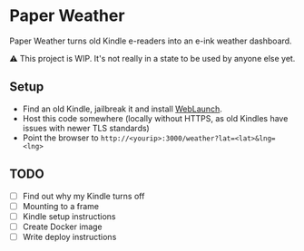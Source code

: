 # Paper Weather

Paper Weather turns old Kindle e-readers into an e-ink weather dashboard.

⚠️ This project is WIP. It's not really in a state to be used by anyone else yet.

## Setup

* Find an old Kindle, jailbreak it and install [WebLaunch](https://github.com/PaulFreund/WebLaunch).
* Host this code somewhere (locally without HTTPS, as old Kindles have issues with newer TLS standards)
* Point the browser to `http://<yourip>:3000/weather?lat=<lat>&lng=<lng>`

## TODO

- [ ] Find out why my Kindle turns off
- [ ] Mounting to a frame
- [ ] Kindle setup instructions
- [ ] Create Docker image
- [ ] Write deploy instructions
